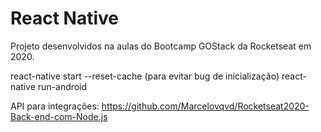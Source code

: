 # React Native

Projeto desenvolvidos na aulas do Bootcamp GOStack da Rocketseat em 2020.

react-native start --reset-cache (para evitar bug de inicialização)
react-native run-android  

API para integrações:
https://github.com/Marcelovqvd/Rocketseat2020-Back-end-com-Node.js